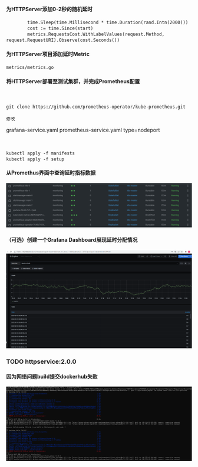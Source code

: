 ####   为HTTPServer添加0-2秒的随机延时
```  
        time.Sleep(time.Millisecond * time.Duration(rand.Intn(2000)))
		cost := time.Since(start)
		metrics.RequestsCost.WithLabelValues(request.Method, request.RequestURI).Observe(cost.Seconds())
```
####   为HTTPServer项目添加延时Metric
``` metric
metrics/metrics.go
```

####   将HTTPServer部署至测试集群，并完成Prometheus配置
```


git clone https://github.com/prometheus-operator/kube-prometheus.git

修改 
```
grafana-service.yaml
prometheus-service.yaml
type=nodeport

```


kubectl apply -f manifests
kubectl apply -f setup
``` 
####   从Promethus界面中查询延时指标数据
![img.png](img.png)

####  （可选）创建一个Grafana Dashboard展现延时分配情况
![img_1.png](img_1.png)

### TODO httpservice:2.0.0 
#### 因为网络问题build提交dockerhub失败 
![img_2.png](img_2.png)
